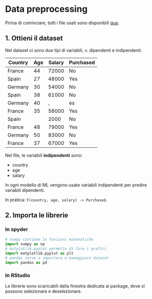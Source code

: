 # Data preprocessing

Prima di cominciare, tutti i file usati sono disponibili [qua](https://www.superdatascience.com/pages/machine-learning).

## 1. Ottieni il dataset

Nel dataset ci sono due tipi di variabili, v. dipendenti e indipendenti.

| Country | Age | Salary | Purchased |
| ------- | --- | ------ | --------- |
| France  | 44  | 72000  | No        |
| Spain   | 27  | 48000  | Yes       |
| Germany | 30  | 54000  | No        |
| Spain   | 38  | 61000  | No        |
| Germany | 40  | ,      | es        |
| France  | 35  | 58000  | Yes       |
| Spain   |     | 2000   | No        |
| France  | 48  | 79000  | Yes       |
| Germany | 50  | 83000  | No        |
| France  | 37  | 67000  | Yes       |

Nel file, le variabili **indipendenti** sono:

- country
- age
- salary

In ogni modello di ML vengono usate variabili indipendenti per predire variabili dipendenti.

In pratica: `F(country, age, salary) -> Purchased`.

## 2. Importa le librerie

### In spyder

```python
# numpy contiene le funzioni matematiche
import numpy as np
# matplotlib.pyplot permette di fare i grafici
import matplotlib.pyplot as plt
# pandas serve a importare e maneggiare dataset
import pandas as pd
```

### In RStudio

Le librerie sono scaricabili dalla finestra dedicata ai package, dove si possono selezionare e deselezionare.
